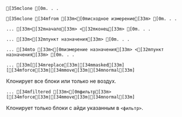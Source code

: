 ```ansi
[35mclone [0m. . .
```
```ansi
[35mclone [34mfrom [33m<[0mисходное измерение[33m> [0m. . .
```
```ansi
... [33m<[32mначало[33m> <[32mконец[33m> [0m. . .
```
```ansi
... [33m<[32mпункт назначения[33m> [0m. . .
```
```ansi
... [34mto [33m<[0mизмерение назначения[33m> <[32mпункт назначения[33m> [0m. . .
```
```ansi
... [33m[[34mreplace[33m|[34mmasked[33m] [[34mforce[33m|[34mmove[33m|[34mnormal[33m]
```
Клонирует все блоки или только не воздух.
```ansi
... [34mfiltered [33m<[0mфильтр[33m> [[34mforce[33m|[34mmove[33m|[34mnormal[33m]
```
Клонирует только блоки с айди указанным в `<фильтр>`.